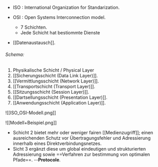- ISO : International Organization for Standarization.

- OSI : Open Systems Interconnection model.
	* 7 Schichten.
	* Jede Schicht hat bestiommte Dienste
- [[Datenaustausch]].

###### Schema:

1. Physikalische Schicht / Physical Layer
2. [[Sicherungsschicht (Data Link Layer)]].
3. [[Vermittlungsschicht (Network Layer)]].
4. [[Transportschicht (Transport Layer)]].
5. [[Sitzungsschicht (Session Layer)]].
6. [[Dartsellungsschicht (Presentation Layer)]].
7. [[Anwendungsschicht (Application Layer)]].

![[ISO_OSI-Modell.png]]

![[Modell+Beispiel.png]]


- Schicht 2 bietet mehr oder weniger fairen [[Medienzugriff]]; einen ausreichenden Schutz vor Übertragungsfehler und Adressierung innerhalb eines Direktverbindungsnetzes. 
- Sicht 3 ergänzt diese um global eindeutigen und strukturierten Adressierung sowie ==Verfahren zur bestimmung von optimalen Pfade==. --**Protocole**.